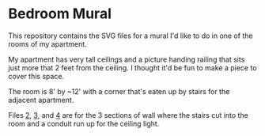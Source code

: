 Bedroom Mural
=============

This repository contains the SVG files for a mural I'd like to do in one of the rooms of my apartment.

My apartment has very tall ceilings and a picture handing railing that sits just more that 2 feet from the ceiling.
I thought it'd be fun to make a piece to cover this space.

The room is 8\' by ~12\' with a corner that's eaten up by stairs for the adjacent apartment.

Files [2](2.svg), [3](3.svg), and [4](4.svg) are for the 3 sections of wall where the stairs cut into the room and a conduit run up for the ceiling light.

